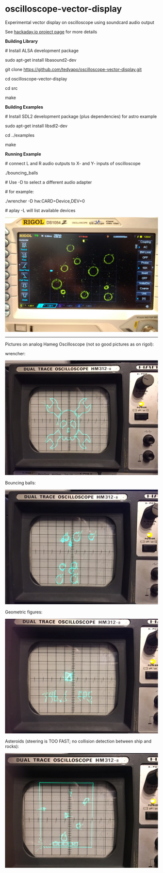 # oscilloscope-vector-display
Experimental vector display on oscilloscope using soundcard audio output

See [hackaday.io project page](https://hackaday.io/project/47192-oscilloscope-vector-game-display) for more details

__Building Library__

\# Install ALSA development package

sudo apt-get install libasound2-dev

git clone https://github.com/tedyapo/oscilloscope-vector-display.git

cd oscilloscope-vector-display

cd src

make

__Building Examples__

\# Install SDL2 development package (plus dependencies) for astro example

sudo apt-get install libsdl2-dev

cd ../examples

make

__Running Example__

\# connect L and R audio outputs to X- and Y- inputs of oscilloscope

./bouncing_balls

\# Use -D <PCM device name> to select a different audio adapter
  
\# for example:

./wrencher -D hw:CARD=Device,DEV=0

\# aplay -L will list available devices

![example image](/doc/images/DS1054Z.jpg)

---

Pictures on analog Hameg Oscilloscope (not so good pictures as on rigol):

wrencher:

![wrencher](wrencher.jpg)

Bouncing balls:

![balls](balls.jpg)

Geometric figures:

![figures](figures.jpg)

Asteroids (steering is TOO FAST; no collision detection between ship and rocks):

![astro](astro.jpg)



